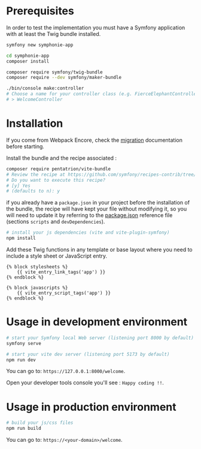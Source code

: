 # Prerequisites

In order to test the implementation you must have a Symfony application with at least the Twig bundle installed.

```bash
symfony new symphonie-app

cd symphonie-app
composer install

composer require symfony/twig-bundle
composer require --dev symfony/maker-bundle

./bin/console make:controller
# Choose a name for your controller class (e.g. FierceElephantController):
# > WelcomeController
```

# Installation

If you come from Webpack Encore, check the [migration](/extra/migration-webpack-encore) documentation before starting.

Install the bundle and the recipe associated :

```bash
composer require pentatrion/vite-bundle
# Review the recipe at https://github.com/symfony/recipes-contrib/tree/main/pentatrion/vite-bundle/1.0
# Do you want to execute this recipe?
# [y] Yes
# (defaults to n): y
```

if you already have a `package.json` in your project before the installation of the bundle, the recipe will have kept your file without modifying it, so you will need to update it by referring to the [package.json](https://github.com/lhapaipai/vite-bundle/blob/main/install/package.json) reference file (sections `scripts` and `devDependencies`).

```bash
# install your js dependencies (vite and vite-plugin-symfony)
npm install

```

Add these Twig functions in any template or base layout where you need to include a style sheet or JavaScript entry.

```twig
{% block stylesheets %}
    {{ vite_entry_link_tags('app') }}
{% endblock %}

{% block javascripts %}
    {{ vite_entry_script_tags('app') }}
{% endblock %}
```

# Usage in development environment

```bash
# start your Symfony local Web server (listening port 8000 by default)
symfony serve

# start your vite dev server (listening port 5173 by default)
npm run dev
```

You can go to: `https://127.0.0.1:8000/welcome`.

Open your developer tools console you'll see : `Happy coding !!`.

# Usage in production environment

```bash
# build your js/css files
npm run build
```

You can go to: `https://<your-domain>/welcome`.



